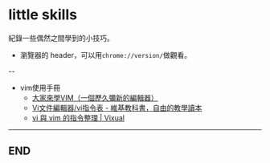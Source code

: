 # little skills

紀錄一些偶然之間學到的小技巧。

- 瀏覽器的 header，可以用`chrome://version/`做觀看。

--

- vim使用手冊
  - [大家來學VIM（一個歷久彌新的編輯器）](http://www.study-area.org/tips/vim/index.html)
  - [Vi文件編輯器/vi指令表 - 維基教科書，自由的教學讀本](https://zh.m.wikibooks.org/zh-tw/Vi%E6%96%87%E4%BB%B6%E7%B7%A8%E8%BC%AF%E5%99%A8/vi%E6%8C%87%E4%BB%A4%E8%A1%A8)
  - [vi 與 vim 的指令整理 | Vixual](http://www.vixual.net/blog/archives/234)

---

## END
